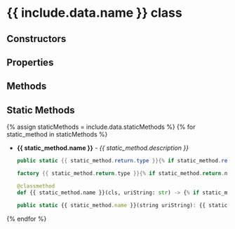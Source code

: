 # {{ include.data.name }} class

## Constructors

## Properties

## Methods

## Static Methods

{% assign staticMethods = include.data.staticMethods %}
{% for static_method in staticMethods %}
- __{{ static_method.name }}__ - _{{ static_method.description }}_

    ```csharp
    public static {{ static_method.return.type }}{% if static_method.return.nullable %}?{% endif %} {{ static_method.name }}(string uriString)
    ```

    ```dart
    factory {{ static_method.return.type }}{% if static_method.return.nullable %}?{% endif %} {{ static_method.name }}(string uriString)
    ```

    ```python
    @classmethod
    def {{ static_method.name }}(cls, uriString: str) -> {% if static_method.return.nullable %}Optional[{{ static_method.return.type }}]{% else %}{{ static_method.return.type }}{% endif %}
    ```

    ```typescript
    public static {{ static_method.name }}(string uriString): {{ static_method.return.type }}{% if static_method.return.nullable %} | null{% endif %}
    ```
{% endfor %}
